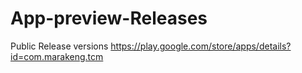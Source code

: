 # App-preview-Releases
Public Release versions
https://play.google.com/store/apps/details?id=com.marakeng.tcm
